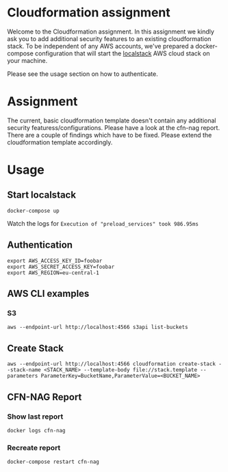 # Cloudformation assignment

Welcome to the Cloudformation assignment. In this assignment we kindly ask you to add additional security features to an existing cloudformation stack.
To be independent of any AWS accounts, we've prepared a docker-compose configuration that will start the [localstack](https://github.com/localstack) AWS cloud stack on your machine. 

Please see the usage section on how to authenticate.

# Assignment

The current, basic cloudformation template doesn't contain any additional security featuress/configurations. Please have a look at the cfn-nag report. There are a couple of findings which have to be fixed. Please extend the cloudformation template accordingly.

# Usage

## Start localstack

```shell
docker-compose up
```

Watch the logs for `Execution of "preload_services" took 986.95ms`

## Authentication
```shell
export AWS_ACCESS_KEY_ID=foobar
export AWS_SECRET_ACCESS_KEY=foobar
export AWS_REGION=eu-central-1
```

## AWS CLI examples
### S3
```shell
aws --endpoint-url http://localhost:4566 s3api list-buckets
```

## Create Stack
```shell
aws --endpoint-url http://localhost:4566 cloudformation create-stack --stack-name <STACK_NAME> --template-body file://stack.template --parameters ParameterKey=BucketName,ParameterValue=<BUCKET_NAME>
```

## CFN-NAG Report
### Show last report
```shell
docker logs cfn-nag
```
### Recreate report
```shell
docker-compose restart cfn-nag
```